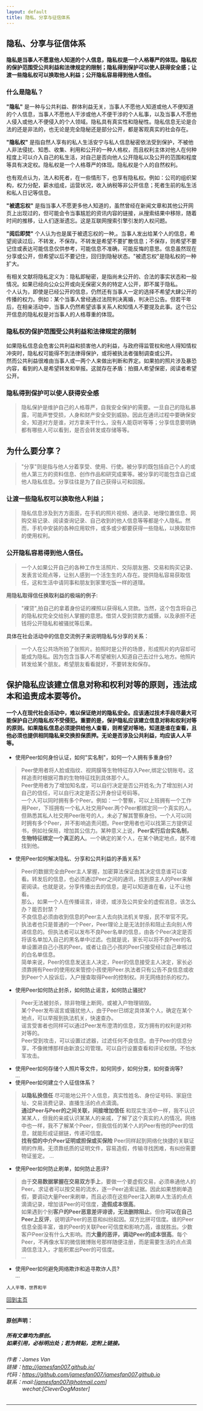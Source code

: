 ```yaml
---
layout: default
title: 隐私、分享与征信体系
---
```


## 隐私、分享与征信体系

#### 隐私是当事人不愿意他人知道的个人信息，隐私权是一个人格尊严的体现。隐私权的保护范围受公共利益和法律规定的限制；隐私得到保护可以使人获得安全感；让渡一些隐私权可以换取他人利益；公开隐私容易得到他人信任。

### 什么是隐私？

**"隐私"** 是一种与公共利益、群体利益无关，当事人不愿他人知道或他人不便知道的个人信息，当事人不愿他人干涉或他人不便干涉的个人私事，以及当事人不愿他人侵入或他人不便侵入的个人领域。隐私具有真实性和隐秘性。隐私信息无论是合法的还是非法的，也无论是完全隐秘还是部分公开，都是客观真实的社会存在。  

**"隐私权"** 是指自然人享有的私人生活安宁与私人信息秘密依法受到保护，不被他人非法侵扰、知悉、收集、利用和公开的一种人格权，而且权利主体对他人在何种程度上可以介入自己的私生活，对自己是否向他人公开隐私以及公开的范围和程度等具有决定权。隐私权是一个人格尊严的体现。隐私权是个人的自然权利。  

也有观点认为，法人和死者，在一些情形下，也享有隐私权。例如：公司的组织架构，权力分配，薪水组成，运营状况，收入纳税等非公开信息；死者生前的私生活和私人日记等信息。  
 
**"被遗忘权"** 是指当事人不愿更多他人知道的，虽然曾经在新闻文章和其他公开网页上出现过的，但可能会令当事尴尬的资讯内容的链接，从搜索结果中移除，随着时间的推移，让人们逐渐遗忘。这是互联网搜索引擎引发的人权问题。  
 
**"阅后即焚"** 个人认为也是属于被遗忘权的一种,。当事人发出给某个人的信息，希望阅读过后，不转发，不保存。不转发是希望不要扩散信息；不保存，则希望不要记住或表达可能信息仅供参考，可能信息不准确，可能反悔的意思。信息虽然现在分享或公开，但希望以后不要记住，回归到隐秘状态。"被遗忘权"是隐私权的一种扩大。  

有相关文献将隐私定义为：隐私即秘密，是指尚未公开的、合法的事实状态和一般情况。如果已经向公众公开或向无保密义务的特定人公开，即不属于隐私。  
个人认为，即使是已经公开的信息，仍然还有当事人一定的选择不希望大肆公开的传播的权力。例如：某个当事人曾经通过法院判决离婚，判决已公告。但若干年后，在相亲活动中，当事人仍然希望该事关系人和知情人不要提及此事。这个已公开信息的隐私权是对当事人的人格尊重的体现。 

### 隐私权的保护范围受公共利益和法律规定的限制   
如果隐私信息会危害公共利益和损害他人的利益，与政府得监管权和他人得知情权冲突时，隐私权可能得不到法律得保护，或将被执法者强制调查或公开。  
然而公共利益很难由当事人或一两个人来做出判断和界定。如果拍的照片涉及暴恐内容，看到的人是希望转发和举报。这就存在矛盾：拍摄人希望保密，阅读者希望公开。  

### 隐私得到保护可以使人获得安全感  
> 隐私保护是维护自己的人格尊严，自我安全保护的需要。一旦自己的隐私暴露，可能声誉受损，人身和财产安全受到威胁。因此在通讯过程中要确保安全，知道对方是谁，对方拿来干什么，没有人能窃听等等；分享信息要明确都有哪些人可以看到，是否会转发或存储等等。  

## 为什么要分享？
> "分享"则是指与他人分着享受、使用、行使。被分享的既包括自己个人的或他人第三方的资料信息、创作作品和研究成果等。被分享的可能包含自己或他人隐私信息。分享往往是为了自己获得认可和回报。   

### 让渡一些隐私权可以换取他人利益；  
> 隐私信息涉及到方方面面，在手机的照片视频、通讯录、地理位置信息、网购交易记录、阅读查询记录、自己收到的他人信息等等都是个人隐私。然而，手机中安装的各种应用软件，或多或少都要获得一些隐私，以换取软件的使用权利。  

### 公开隐私容易得到他人信任。
> 一个人如果公开自己的各种工作生活照片、交际朋友圈、交易和购买记录、发表言论观点等，让别人感到一个活生生的人存在。提供隐私容易获取信任，这和生活中请同事和朋友到家里吃饭一样的道理。  

用隐私取得信任换取利益的极端的例子:  
> "裸贷",拍自己的拿着身份证的裸照以获得私人贷款。当然，这个包含将自己的隐私权完全交给别人掌握的意思。借贷人受到贷款方威慑，以及承担不还钱将公开隐私和被骚扰等后果。  

具体在社会活动中的信息交流例子来说明隐私与分享的关系：  
> 一个人在公共场所拍了张照片。拍照时是公开的场景，形成照片的内容却可能成为隐私。因为包含当事人不希望被别人知道自己去过什么地方。他照片转发给某个朋友。希望朋友看看就好，不要转发和保存。  

## 保护隐私应该建立信息对称和权利对等的原则，违法成本和追责成本要等价。
#### 一个人在现代社会活动中，难以保证绝对的隐私安全。应该通过技术手段尽最大可能保护自己的隐私权不受侵犯。重要的是，保护隐私应该建立信息对称和权利对等的原则。如果隐私信息必须提供给他人查看，则希望对等地，知道是谁在查看，且他必须也提供相同隐私来交换担保质押。无论是否涉及公共利益，均应该人人平等。

- 使用Peer如何身份认证，如何"实名制"，如何一个人拥有多重身份?  
> Peer使用者将人脸或指纹、视网膜等生物特征存入Peer,绑定公钥账号。这样追责时根据可靠的生物特征找到具体那个人。  
> Peer使用者为了增加知名度，可以自行决定是否公开姓名;为了增加别人对自己的信任，可以自行决定是否公开身份证号码等。  
> 一个人可以同时拥有多个Peer。例如：一个警察，可以上班拥有一个工作用Peer，下班拥有一个私人社交用Peer.两个Peer都绑定同一个真实的人。但熟悉其私人社交用Peer账号的人，未必了解其警察身份。一个人可以同时拥有多个Peer，并不影响追责问题。Peer使用者也可以找第三方提供证书，例如社保局，增加其公信力。某种意义上说，**Peer实行后台实名制，生物特征绑定一个真正的人**。一个确定的某个人，在某个确定地点，就不难找到他。  

- 使用Peer如何解决隐私、分享和公共利益的矛盾关系?  
> Peer的数据完全由Peer主人掌握，加密算法保证由其决定信息谁可以查看。转发后的信息，也必须通过Peer之间的通讯，找到原主人的Peer来解密阅读。也就是说，分享传播出去的信息，是可以知道谁在看，让不让他看。  
> 那么，如果一个人在传播谣言，诽谤，或涉及公共安全的虚假消息，该怎么办？能否封禁？  
> 不良信息必须由收到信息的Peer主人去向执法机关举报，民不举官不究。执法者也只是普通的一个Peer，Peer理论上是无法封杀和阻止去向别人传递信息的。但执法者可以发布不良Peer名单的信息，由各个Peer决定是否将该名单加入自己的黑名单中过滤。也就是说，家长可以将不良Peer的名单设置进自己小孩的Peer。或者让自己小孩的Peer只接受经过自己审核过的白名单信息。  
> 简单来说，Peer的信息发送主人决定，Peer的信息接受主人决定，家长必须靠拥有Peer的使用权来管控小孩使用Peer.执法者只有公告不良信息或收到Peer个人投诉后，入户搜查取得Peer的控制权。并无网络封杀的权力。

- 使用Peer如何防止封杀，如何防止谣言，如何防止骚扰?  
> Peer无法被封杀，除非物理上断网，或被入户物理销毁。  
> 某个Peer发布谣言或骚扰他人，由于Peer已绑定具体某个人，确定在某个地点，可以举报到执法机关，快速查办。  
> 谣言受害者也同样可以通过Peer发布澄清的信息，双方拥有的权利是对称对等的。  
> Peer受到攻击，可以设置过滤器，过滤任何不良信息。由于Peer的信息分享，不像微博那样由新浪公司管理。可以自行设置查看和评论权限。不怕水军攻击。  

- 使用Peer如何存储个人照片等文件，如何同步，如何分类，如何查询等?  
...
- 使用Peer如何建立个人征信体系？  
> **以隐私换信任** 尽可能地公开个人信息，真实性姓名、身份证号码、家庭住址、交易消费记录、直播生活的点点滴滴。  
> **通过Peer与Peer的之间关联，间接增加信任** 和现实生活中一样，我不认识某某人，但我的亲戚认识某某人的亲戚，了解了这个真实的人的情况。网络中也一样，我不了解某个Peer，但我信任的某个人的Peer有他的Peer的信息，就能形成证据链，传递可信度。  
> **找有偿的中介Peer证明或担保或买保险** Peer同样起到网络化快捷的关联证明的作用。无须靠纸质的证明文件，容易造假，传输寻找困难，有纠纷需要物证鉴定。
...
- 使用Peer如何防止刷单，如何防止恶评?  
> 由于**交易数据掌握在交易双方手上**，要做一个要虚假交易，必须串通他人的Peer。求证者可以按交易的流水，逐一Peer追索证据。因此如果想刷单造假，要调动大量Peer来刷单，而且必须在这些Peer注入刷单人生活的点点滴滴记录，增加该Peer的可信度，**造假成本很高**。  
> 如果遇到个别**客户的Peer恶意差评诽谤，无法删除阻止**。但你**可以在自己Peer上反评**，说明该Peer的恶意和纠纷起因。双方比拼可信度。谁的Peer信息全面丰富，谁的Peer的关联Peer可信度和影响力高，谁就胜出。少数客户Peer没有什么大影响。而**大量的恶评，调动Peer的成本很高**。每个Peer，不再像水军的微信微博账号那样随便注册，而是需要生活的点点滴滴信息注入，才能积累出Peer的可信度。  
...
- 使用Peer如何避免网络欺诈和追寻欺诈人员?  
...

```
人人平等，世界和平
```

[回到主页](http://jamesfan007.github.io/)

---

#### 原创声明：

##### 所有文章均为原创。 <br/> 如果引用，必标明出处；若为转贴，定附上链接。

###### 作者：James Van <br/> 链接：http://jamesfan007.github.io/ <br/> 代码：https://github.com/jamesfan007/jamesfan007.github.io <br/> 联系：mail:[jamesfan007@hotmail.com]  <br/> &emsp;&emsp;&emsp;wechat:[CleverDogMaster]

---
